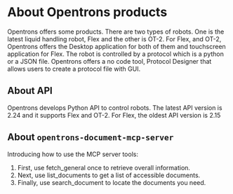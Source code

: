 # About Opentrons products

Opentrons offers some products. There are two types of robots. One is the latest liquid handling robot, Flex and the other is OT-2.
For Flex, and OT-2, Opentrons offers the Desktop application for both of them and touchscreen application for Flex. The robot is controlled by a protocol which is a python or a JSON file.
Opentrons offers a no code tool, Protocol Designer that allows users to create a protocol file with GUI.

## About API

Opentrons develops Python API to control robots.
The latest API version is 2.24 and it supports Flex and OT-2. For Flex, the oldest API version is 2.15

## About `opentrons-document-mcp-server`

Introducing how to use the MCP server tools:

1. First, use fetch_general once to retrieve overall information.
2. Next, use list_documents to get a list of accessible documents.
3. Finally, use search_document to locate the documents you need.
